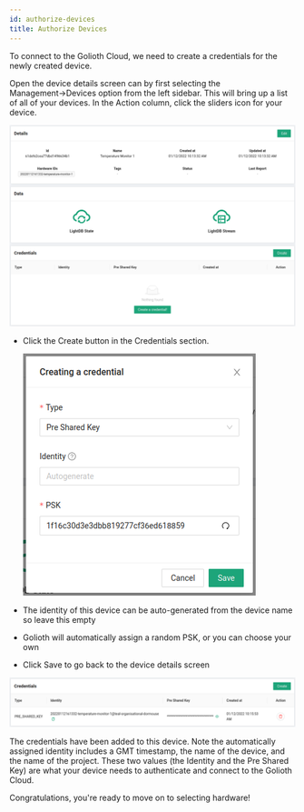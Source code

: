 ```yaml
---
id: authorize-devices
title: Authorize Devices
---
```


To connect to the Golioth Cloud, we need to create a credentials for the newly created device.

Open the device details screen can by first selecting the Management&rarr;Devices option from the left sidebar. This will bring up a list of all of your devices. In the Action column, click the sliders icon for your device.

![A device without credentials](../assets/gettingstarted-console-deviceview-nocredentials.png)

* Click the Create button in the Credentials section.

    ![Adding device credentials](../assets/gettingstarted-console-createcredentials.png)

* The identity of this device can be auto-generated from the device name so leave this empty
* Golioth will automatically assign a random PSK, or you can choose your own
* Click Save to go back to the device details screen

![Device details now includes device credentials](../assets/gettingstarted-console-deviceview-credentialspanel.png)

The credentials have been added to this device. Note the automatically assigned identity includes a GMT timestamp, the name of the device, and the name of the project. These two values (the Identity and the Pre Shared Key) are what your device needs to authenticate and connect to the Golioth Cloud.

Congratulations, you're ready to move on to selecting hardware!
